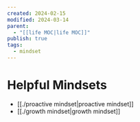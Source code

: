 ```yaml
---
created: 2024-02-15
modified: 2024-03-14
parent:
  - "[[life MOC|life MOC]]"
publish: true
tags:
  - mindset
---
```


# Helpful Mindsets
- [[./proactive mindset|proactive mindset]]
- [[./growth mindset|growth mindset]]